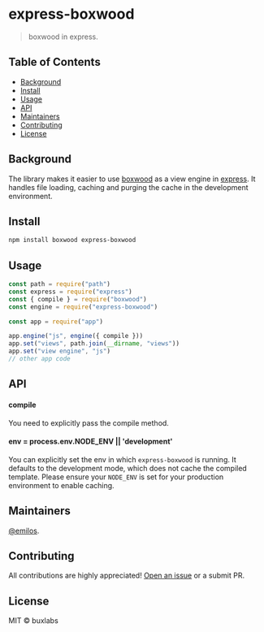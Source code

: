 # express-boxwood

> boxwood in express.

## Table of Contents

- [Background](#background)
- [Install](#install)
- [Usage](#usage)
- [API](#api)
- [Maintainers](#maintainers)
- [Contributing](#contributing)
- [License](#license)

## Background

The library makes it easier to use [boxwood](https://github.com/buxlabs/boxwood) as a view engine in [express](https://github.com/expressjs/express). It handles file loading, caching and purging the cache in the development environment.

## Install

```bash
npm install boxwood express-boxwood
```

## Usage

```js
const path = require("path")
const express = require("express")
const { compile } = require("boxwood")
const engine = require("express-boxwood")

const app = require("app")

app.engine("js", engine({ compile }))
app.set("views", path.join(__dirname, "views"))
app.set("view engine", "js")
// other app code
```

## API

#### compile

You need to explicitly pass the compile method.

#### env = process.env.NODE_ENV || 'development'

You can explicitly set the env in which `express-boxwood` is running. It defaults to the development mode, which does not cache the compiled template. Please ensure your `NODE_ENV` is set for your production environment to enable caching.

## Maintainers

[@emilos](https://github.com/emilos).

## Contributing

All contributions are highly appreciated! [Open an issue](https://github.com/buxlabs/boxwood/issues/new) or a submit PR.

## License

MIT © buxlabs
